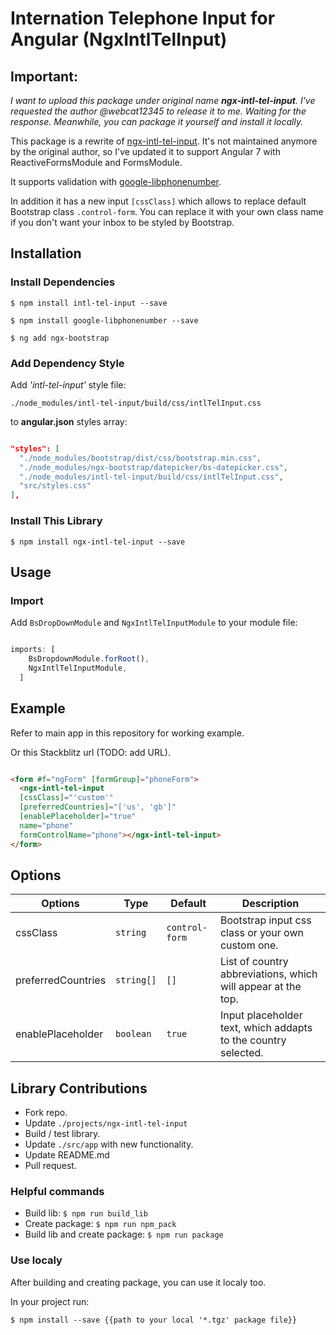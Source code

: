 # Internation Telephone Input for Angular (NgxIntlTelInput)

## Important:
*I want to upload this package under original name **ngx-intl-tel-input**.
I've requested the author @webcat12345 to release it to me. Waiting for the response.
Meanwhile, you can package it yourself and install it locally.*

This package is a rewrite of [ngx-intl-tel-input](https://github.com/webcat12345/ngx-intl-tel-input).
It's not maintained anymore by the original author, so I've updated it to support Angular 7 with ReactiveFormsModule and FormsModule.

It supports validation with [google-libphonenumber](https://github.com/ruimarinho/google-libphonenumber).

In addition it has a new input ```[cssClass]``` which allows to replace default Bootstrap class ```.control-form```. You can replace it with your own class name if you don't want your inbox to be styled by Bootstrap.

## Installation

### Install Dependencies

```$ npm install intl-tel-input --save```

```$ npm install google-libphonenumber --save```

```$ ng add ngx-bootstrap```

### Add Dependency Style

Add *'intl-tel-input'* style file: 

```./node_modules/intl-tel-input/build/css/intlTelInput.css```

to **angular.json** styles array:

```json

"styles": [
  "./node_modules/bootstrap/dist/css/bootstrap.min.css",
  "./node_modules/ngx-bootstrap/datepicker/bs-datepicker.css",
  "./node_modules/intl-tel-input/build/css/intlTelInput.css",
  "src/styles.css"
],

```

### Install This Library

```$ npm install ngx-intl-tel-input --save```

## Usage

### Import

Add ```BsDropDownModule``` and ```NgxIntlTelInputModule``` to your module file:

```javascript

imports: [
    BsDropdownModule.forRoot(),
    NgxIntlTelInputModule,
  ]

```

## Example

Refer to main app in this repository for working example.

Or this Stackblitz url (TODO: add URL).

```html

<form #f="ngForm" [formGroup]="phoneForm">
  <ngx-intl-tel-input
  [cssClass]="'custom'"
  [preferredCountries]="['us', 'gb']"
  [enablePlaceholder]="true"
  name="phone"
  formControlName="phone"></ngx-intl-tel-input>
</form>

```

## Options

| Options            | Type                   | Default            | Description                                                   |
| -------------------|------------------------|--------------------|---------------------------------------------------------------|
| cssClass           | ```string```           | ```control-form``` | Bootstrap input css class or your own custom one.             |
| preferredCountries | ```string[]```         | ```[]```           | List of country abbreviations, which will appear at the top.  |
| enablePlaceholder  | ```boolean```          | ```true```         | Input placeholder text, which addapts to the country selected.|

## Library Contributions

- Fork repo.
- Update ```./projects/ngx-intl-tel-input```
- Build / test library.
- Update ```./src/app``` with new functionality.
- Update README.md
- Pull request.

### Helpful commands

- Build lib: ```$ npm run build_lib```
- Create package: ```$ npm run npm_pack```
- Build lib and create package: ```$ npm run package```

### Use localy

After building and creating package, you can use it localy too.

In your project run:

```$ npm install --save {{path to your local '*.tgz' package file}}```

